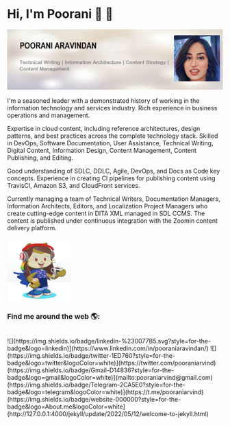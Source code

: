 # Hi, I'm Poorani 👋 👩

<img src="https://github.com/pooraniarvind/pooraniarvind.github.io/blob/master/images/new-banner.jpg" alt="banner that says Poorani Aravindan - Technical Writing | Information Architecture | Content Strategy | Content Management alongside a cartoon illustration of Poorani">

I'm a seasoned leader with a demonstrated history of working in the information technology and services industry. Rich experience in business operations and management.

Expertise in cloud content, including reference architectures, design patterns, and best practices across the complete technology stack. Skilled in DevOps, Software Documentation, User Assistance, Technical Writing, Digital Content, Information Design, Content Management, Content Publishing, and Editing.

Good understanding of SDLC, DDLC, Agile, DevOps, and Docs as Code key concepts. Experience in creating CI pipelines for publishing content using TravisCI, Amazon S3, and CloudFront services.

Currently managing a team of Technical Writers, Documentation Managers, Information Architects, Editors, and Localization Project Managers who create cutting-edge content in DITA XML managed in SDL CCMS. The content is published under continuous integration with the Zoomin content delivery platform.

<img align="center" width="150" height="150" src="https://github.com/pooraniarvind/pooraniarvind.github.io/blob/master/images/poorani-rotating.gif?raw=true">

### Find me around the web 🌎:
<br>
![](https://img.shields.io/badge/linkedin-%230077B5.svg?style=for-the-badge&logo=linkedin)](https://www.linkedin.com/in/pooraniaravindan/)
![](https://img.shields.io/badge/twitter-1ED760?style=for-the-badge&logo=twitter&logoColor=white)](https://twitter.com/pooraniarvind)
(https://img.shields.io/badge/Gmail-D14836?style=for-the-badge&logo=gmail&logoColor=white)](mailto:pooraniarvind@gmail.com)
(https://img.shields.io/badge/Telegram-2CA5E0?style=for-the-badge&logo=telegram&logoColor=white)](https://t.me/pooraniarvind)
(https://img.shields.io/badge/website-000000?style=for-the-badge&logo=About.me&logoColor=white](http://127.0.0.1:4000/jekyll/update/2022/05/12/welcome-to-jekyll.html)
